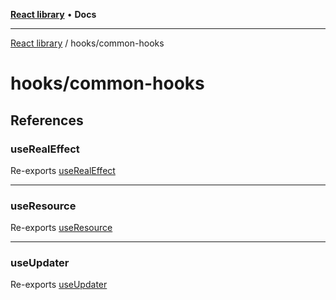[**React library**](../../index.md) • **Docs**

***

[React library](../../modules.md) / hooks/common-hooks

# hooks/common-hooks

## References

### useRealEffect

Re-exports [useRealEffect](useRealEffect/functions/useRealEffect.md)

***

### useResource

Re-exports [useResource](useResource/functions/useResource.md)

***

### useUpdater

Re-exports [useUpdater](useUpdater/functions/useUpdater.md)
